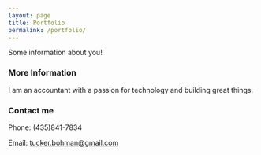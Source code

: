 ```yaml
---
layout: page
title: Portfolio
permalink: /portfolio/
---
```


Some information about you!

### More Information

I am an accountant with a passion for technology and building great things.

### Contact me

Phone: (435)841-7834

Email: [tucker.bohman@gmail.com](mailto:tucker.bohman@gmail.com)
